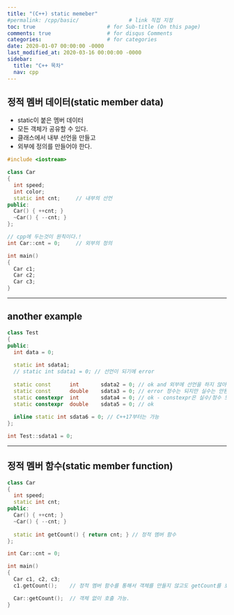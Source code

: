 ```yaml
---
title: "(C++) static memeber"
#permalink: /cpp/basic/                # link 직접 지정
toc: true                       # for Sub-title (On this page)
comments: true                  # for disqus Comments
categories:                     # for categories
date: 2020-01-07 00:00:00 -0000
last_modified_at: 2020-03-16 00:00:00 -0000
sidebar:
  title: "C++ 목차"
  nav: cpp
---
```


## 정적 멤버 데이터(static member data)

* static이 붙은 멤버 데이터
* 모든 객체가 공유할 수 있다.
* 클래스에서 내부 선언을 만들고
* 외부에 정의를 만들어야 한다.

```cpp
#include <iostream>

class Car
{
  int speed;
  int color;
  static int cnt;     // 내부의 선언
public:
  Car() { ++cnt; }
  ~Car() { --cnt; }
};

// cpp에 두는것이 원칙이다.!
int Car::cnt = 0;     // 외부의 정의

int main()
{
  Car c1;
  Car c2;
  Car c3;
}
```

---

## another example

```cpp
class Test
{
public:
  int data = 0;
  
  static int sdata1;
  // static int sdata1 = 0; // 선언이 되기에 error 
  
  static const      int       sdata2 = 0; // ok and 외부에 선언을 하지 않아도 됨.
  static const      double    sdata3 = 0; // error 정수는 되지만 실수는 안된다.
  static constexpr  int       sdata4 = 0; // ok - constexpr은 실수/정수 모두 가능
  static constexpr  double    sdata5 = 0; // ok
  
  inline static int sdata6 = 0; // C++17부터는 가능
};

int Test::sdata1 = 0;
```

---

## 정적 멤버 함수(static member function)

```cpp
class Car
{
  int speed;
  static int cnt;
public:
  Car() { ++cnt; }
  ~Car() { --cnt; }
  
  static int getCount() { return cnt; } // 정적 멤버 함수
};

int Car::cnt = 0;

int main()
{
  Car c1, c2, c3;
  c1.getCount();    // 정적 멤버 함수를 통해서 객체를 만들지 않고도 getCount를 호출하고 싶다.

  Car::getCount();  // 객체 없이 호출 가능.
}
```